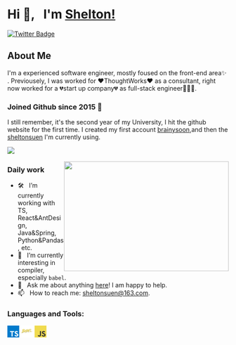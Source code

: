 # Hi 👋, &nbsp; I'm [Shelton!](https://github.com/sheltonsuen/)

[![Twitter Badge](https://img.shields.io/badge/-Twitter-00acee?style=flat-square&logo=Twitter&logoColor=white)](https://twitter.com/sheltonsuen)

## About Me

I'm a experienced software engineer, mostly foused on the front-end area✨ . Previousely, I was worked for ❤️ThoughtWorks❤️ as a consultant, right now worked for a 💔start up company💔 as full-stack engineer👨🏻‍💻.

### Joined Github since 2015 🐳

I still remember, it's the second year of my University, I hit the github website for the first time. I created my first account [brainysoon](https://github.com/brainysoon),and then the [sheltonsuen](https://github.com/sheltonsuen) I'm currently using.

[![](https://gitwar.herokuapp.com/badge?username=iampavangandhi&label=Gitwar%20Profile%20Score&style=for-the-badge&color=0088cc)](https://gitwar.herokuapp.com/)

<img align="right" height="250" width="375" alt="" src="https://raw.githubusercontent.com/iampavangandhi/iampavangandhi/master/gifs/coder.gif" />

### Daily work

- 🛠 &nbsp; I’m currently working with TS, React&AntDesign, Java&Spring, Python&Pandas, etc.
- 🚀 &nbsp; I’m currently interesting in compiler, especially `babel`.
- 💬 &nbsp; Ask me about anything [here](https://github.com/sheltonsuen/sheltonsuen/labels/question)! I am happy to help.
- 📫 &nbsp; How to reach me: sheltonsuen@163.com.

### Languages and Tools:

<code><img height="27" src="https://raw.githubusercontent.com/github/explore/80688e429a7d4ef2fca1e82350fe8e3517d3494d/topics/typescript/typescript.png" alt="typescript"></code>
<code><img height="27" src="https://raw.githubusercontent.com/github/explore/cb39e2385dfcec8a661d01bfacff6b1e33bbaa9d/topics/babel/babel.png" alt="babel"></code>
<code><img height="27" src="https://raw.githubusercontent.com/github/explore/80688e429a7d4ef2fca1e82350fe8e3517d3494d/topics/javascript/javascript.png" alt="javascript"></code>